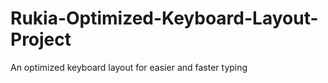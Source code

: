 # Rukia-Optimized-Keyboard-Layout-Project
An optimized keyboard layout for easier and faster typing
